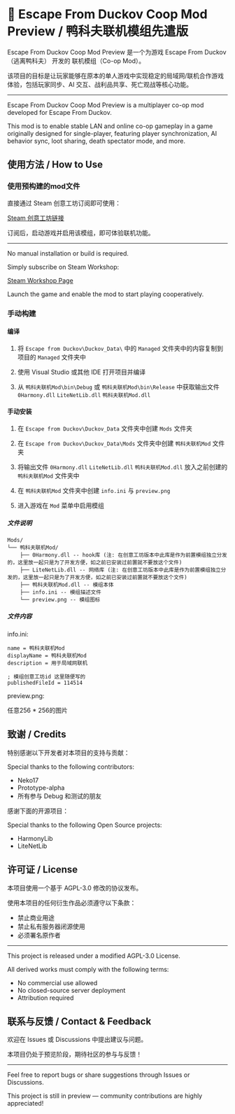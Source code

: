 # 🦆 Escape From Duckov Coop Mod Preview / 鸭科夫联机模组先遣版

Escape From Duckov Coop Mod Preview 是一个为游戏 Escape From Duckov（逃离鸭科夫） 开发的 联机模组（Co-op Mod）。

该项目的目标是让玩家能够在原本的单人游戏中实现稳定的局域网/联机合作游戏体验，包括玩家同步、AI 交互、战利品共享、死亡观战等核心功能。

---

Escape From Duckov Coop Mod Preview is a multiplayer co-op mod developed for Escape From Duckov.

This mod is to enable stable LAN and online co-op gameplay in a game originally designed for single-player, featuring player synchronization, AI behavior sync, loot sharing, death spectator mode, and more.

## 使用方法 / How to Use

### 使用预构建的mod文件

直接通过 Steam 创意工坊订阅即可使用：

[Steam 创意工坊链接](https://steamcommunity.com/sharedfiles/filedetails/?id=3591341282)

订阅后，启动游戏并启用该模组，即可体验联机功能。

---

No manual installation or build is required.

Simply subscribe on Steam Workshop:

[Steam Workshop Page](https://steamcommunity.com/sharedfiles/filedetails/?id=3591341282)

Launch the game and enable the mod to start playing cooperatively.

### 手动构建

#### 编译

1. 将 `Escape from Duckov\Duckov_Data\` 中的 `Managed` 文件夹中的内容复制到项目的 `Managed` 文件夹中

2. 使用 Visual Studio 或其他 IDE 打开项目并编译

3. 从 `鸭科夫联机Mod\bin\Debug` 或 `鸭科夫联机Mod\bin\Release` 中获取输出文件 `0Harmony.dll` `LiteNetLib.dll` `鸭科夫联机Mod.dll`

#### 手动安装

1. 在 `Escape from Duckov\Duckov_Data` 文件夹中创建 `Mods` 文件夹

2. 在 `Escape from Duckov\Duckov_Data\Mods` 文件夹中创建 `鸭科夫联机Mod` 文件夹

3. 将输出文件 `0Harmony.dll` `LiteNetLib.dll` `鸭科夫联机Mod.dll` 放入之前创建的 `鸭科夫联机Mod` 文件夹中

4. 在 `鸭科夫联机Mod` 文件夹中创建 `info.ini` 与 `preview.png`

5. 进入游戏在 `Mod` 菜单中启用模组

##### 文件说明

```
Mods/
└── 鸭科夫联机Mod/
    ├── 0Harmony.dll -- hook库 (注: 在创意工坊版本中此库是作为前置模组独立分发的，这里放一起只是为了开发方便，如之前已安装过前置就不要放这个文件)
    ├── LiteNetLib.dll -- 网络库 (注: 在创意工坊版本中此库是作为前置模组独立分发的，这里放一起只是为了开发方便，如之前已安装过前置就不要放这个文件)
    ├── 鸭科夫联机Mod.dll -- 模组本体
    ├── info.ini -- 模组描述文件
    └── preview.png -- 模组图标
```

##### 文件内容

info.ini: 
```
name = 鸭科夫联机Mod
displayName = 鸭科夫联机Mod
description = 用于局域网联机

; 模组创意工坊id 这里随便写的
publishedFileId = 114514
``` 

preview.png:

任意256 * 256的图片

## 致谢 / Credits

特别感谢以下开发者对本项目的支持与贡献：

Special thanks to the following contributors:

-  Neko17
-  Prototype-alpha
-  所有参与 Debug 和测试的朋友

感谢下面的开源项目：

Special thanks to the following Open Source projects:

-  HarmonyLib
-  LiteNetLib

## 许可证 / License

本项目使用一个基于 AGPL-3.0 修改的协议发布。

使用本项目的任何衍生作品必须遵守以下条款：

-   禁止商业用途
-   禁止私有服务器闭源使用
-   必须署名原作者

---

This project is released under a modified AGPL-3.0 License.

All derived works must comply with the following terms:

-   No commercial use allowed
-   No closed-source server deployment
-   Attribution required

## 联系与反馈 / Contact & Feedback

欢迎在 Issues 或 Discussions 中提出建议与问题。

本项目仍处于预览阶段，期待社区的参与与反馈！

---

Feel free to report bugs or share suggestions through Issues or Discussions.

This project is still in preview — community contributions are highly appreciated!
